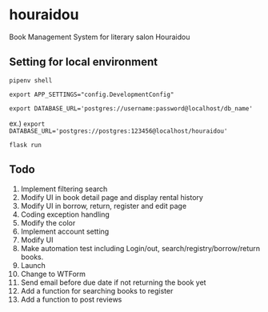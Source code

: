 # houraidou

Book Management System for literary salon Houraidou

## Setting for local environment

`pipenv shell`

`export APP_SETTINGS="config.DevelopmentConfig"`

`export DATABASE_URL='postgres://username:password@localhost/db_name'`

ex.) `export DATABASE_URL='postgres://postgres:123456@localhost/houraidou'`

`flask run`

## Todo

1. Implement filtering search
1. Modify UI in book detail page and display rental history
1. Modify UI in borrow, return, register and edit page
1. Coding exception handling
1. Modify the color
1. Implement account setting
1. Modify UI
1. Make automation test including Login/out, search/registry/borrow/return books.
1. Launch
1. Change to WTForm
1. Send email before due date if not returning the book yet
1. Add a function for searching books to register
1. Add a function to post reviews
